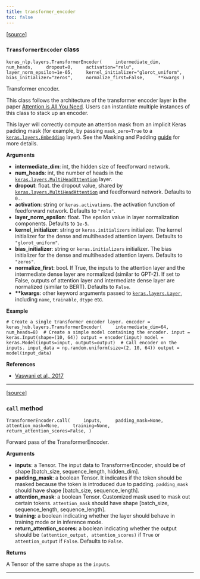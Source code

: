 ```yaml
---
title: transformer_encoder
toc: false
---
```


[\[source\]](https://github.com/keras-team/keras-hub/tree/v0.17.0/keras_hub/src/layers/modeling/transformer_encoder.py#L11)

### `TransformerEncoder` class

`keras_nlp.layers.TransformerEncoder(     intermediate_dim,     num_heads,     dropout=0,     activation="relu",     layer_norm_epsilon=1e-05,     kernel_initializer="glorot_uniform",     bias_initializer="zeros",     normalize_first=False,     **kwargs )`

Transformer encoder.

This class follows the architecture of the transformer encoder layer in the paper [Attention is All You Need](https://arxiv.org/abs/1706.03762). Users can instantiate multiple instances of this class to stack up an encoder.

This layer will correctly compute an attention mask from an implicit Keras padding mask (for example, by passing `mask_zero=True` to a [`keras.layers.Embedding`](/api/layers/core_layers/embedding#embedding-class) layer). See the Masking and Padding [guide](https://keras.io/guides/understanding_masking_and_padding/) for more details.

**Arguments**

- **intermediate_dim**: int, the hidden size of feedforward network.
- **num_heads**: int, the number of heads in the [`keras.layers.MultiHeadAttention`](/api/layers/attention_layers/multi_head_attention#multiheadattention-class) layer.
- **dropout**: float. the dropout value, shared by [`keras.layers.MultiHeadAttention`](/api/layers/attention_layers/multi_head_attention#multiheadattention-class) and feedforward network. Defaults to `0.`.
- **activation**: string or `keras.activations`. the activation function of feedforward network. Defaults to `"relu"`.
- **layer_norm_epsilon**: float. The epsilon value in layer normalization components. Defaults to `1e-5`.
- **kernel_initializer**: string or `keras.initializers` initializer. The kernel initializer for the dense and multiheaded attention layers. Defaults to `"glorot_uniform"`.
- **bias_initializer**: string or `keras.initializers` initializer. The bias initializer for the dense and multiheaded attention layers. Defaults to `"zeros"`.
- **normalize_first**: bool. If True, the inputs to the attention layer and the intermediate dense layer are normalized (similar to GPT-2). If set to False, outputs of attention layer and intermediate dense layer are normalized (similar to BERT). Defaults to `False`.
- **\*\*kwargs**: other keyword arguments passed to [`keras.layers.Layer`](/api/layers/base_layer#layer-class), including `name`, `trainable`, `dtype` etc.

**Example**

`# Create a single transformer encoder layer. encoder = keras_hub.layers.TransformerEncoder(     intermediate_dim=64, num_heads=8)  # Create a simple model containing the encoder. input = keras.Input(shape=(10, 64)) output = encoder(input) model = keras.Model(inputs=input, outputs=output)  # Call encoder on the inputs. input_data = np.random.uniform(size=(2, 10, 64)) output = model(input_data)`

**References**

- [Vaswani et al., 2017](https://arxiv.org/abs/1706.03762)

---

[\[source\]](https://github.com/keras-team/keras-hub/tree/v0.17.0/keras_hub/src/layers/modeling/transformer_encoder.py#L172)

### `call` method

`TransformerEncoder.call(     inputs,     padding_mask=None,     attention_mask=None,     training=None,     return_attention_scores=False, )`

Forward pass of the TransformerEncoder.

**Arguments**

- **inputs**: a Tensor. The input data to TransformerEncoder, should be of shape \[batch_size, sequence_length, hidden_dim\].
- **padding_mask**: a boolean Tensor. It indicates if the token should be masked because the token is introduced due to padding. `padding_mask` should have shape \[batch_size, sequence_length\].
- **attention_mask**: a boolean Tensor. Customized mask used to mask out certain tokens. `attention_mask` should have shape \[batch_size, sequence_length, sequence_length\].
- **training**: a boolean indicating whether the layer should behave in training mode or in inference mode.
- **return_attention_scores**: a boolean indicating whether the output should be `(attention_output, attention_scores)` if `True` or `attention_output` if `False`. Defaults to `False`.

**Returns**

A Tensor of the same shape as the `inputs`.

---
